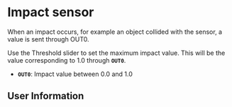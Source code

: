 # Impact sensor
When an impact occurs, for example an object collided with the sensor, a value is sent through OUT0.

Use the Threshold slider to set the maximum impact value. This will be the value corresponding to 1.0 through **`OUT0`**.

- **`OUT0`**: Impact value between 0.0 and 1.0

## User Information